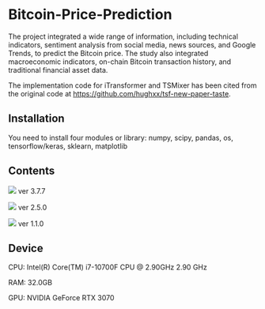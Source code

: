 # Bitcoin-Price-Prediction

The project integrated a wide range of information, including technical indicators, sentiment analysis from social media, news sources, and Google Trends, to predict the Bitcoin price. The study also integrated macroeconomic indicators, on-chain Bitcoin transaction history, and traditional financial asset data.

The implementation code for iTransformer and TSMixer has been cited from the original code at https://github.com/hughxx/tsf-new-paper-taste.

## Installation
You need to install four modules or library: numpy, scipy, pandas, os, tensorflow/keras, sklearn, matplotlib

## Contents
<img src="https://img.shields.io/badge/Python-3776AB?style=plastic&logo=Python&logoColor=white"> ver 3.7.7

<img src="https://img.shields.io/badge/Keras-3776AB?style=plastic&logo=Keras&logoColor=white"> ver 2.5.0

<img src="https://img.shields.io/badge/Sklearn-3776AB?style=plastic&logo=Sklearn&logoColor=white"> ver 1.1.0


## Device
CPU: Intel(R) Core(TM) i7-10700F CPU @ 2.90GHz   2.90 GHz

RAM: 32.0GB

GPU: NVIDIA GeForce RTX 3070
